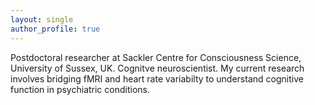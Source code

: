 ```yaml
---
layout: single
author_profile: true
---
```


Postdoctoral researcher at Sackler Centre for Consciousness Science, University of Sussex, UK. 
Cognitve neuroscientist.
My current research involves bridging fMRI and heart rate variabilty to understand cognitive function in psychiatric conditions. 